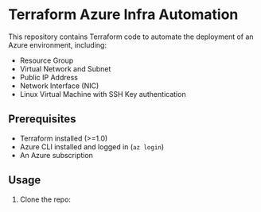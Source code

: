 # Terraform Azure Infra Automation

This repository contains Terraform code to automate the deployment of an Azure environment, including:

- Resource Group
- Virtual Network and Subnet
- Public IP Address
- Network Interface (NIC)
- Linux Virtual Machine with SSH Key authentication

## Prerequisites

- Terraform installed (>=1.0)
- Azure CLI installed and logged in (`az login`)
- An Azure subscription

## Usage

1. Clone the repo:
